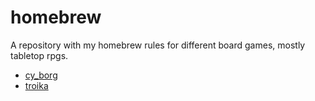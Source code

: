 # homebrew
A repository with my homebrew rules for different board games, mostly tabletop rpgs.

- [cy_borg](./cy_borg.md)
- [troika](./troika.md)

